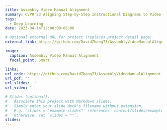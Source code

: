```yaml
---
title: Assembly Video Manual Alignment
summary: CVPR'23 Aligning Step-by-Step Instructional Diagrams to Video Demonstrations的官方Pytorch实现。
tags:
  - Deep Learning
date: 2023-04-14T12:00:00+08:00

# Optional external URL for project (replaces project detail page).
external_link: https://github.com/DavidZhang73/AssemblyVideoManualAlignment

image:
  caption: Assembly Video Manual Alignment
  focal_point: Smart

links:
url_code: https://github.com/DavidZhang73/AssemblyVideoManualAlignment
url_pdf: ''
url_slides: ''
url_video: ''

# Slides (optional).
#   Associate this project with Markdown slides.
#   Simply enter your slide deck's filename without extension.
#   E.g. `slides = "example-slides"` references `content/slides/example-slides.md`.
#   Otherwise, set `slides = ""`.
slides:
---
```

